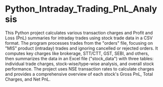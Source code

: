 # Python_Intraday_Trading_PnL_Analysis
This Python project calculates various transaction charges and Profit and Loss (PnL) summaries for intraday trades using stock trade data in a CSV format. The program processes trades from the "orders" file, focusing on "MIS" product (intraday) trades and ignoring cancelled or rejected orders. It computes key charges like brokerage, STT/CTT, GST, SEBI, and others, then summarizes the data in an Excel file ("stock_data") with three tables: individual trade charges, stock-wise/type-wise analysis, and overall stock performance. 
The project uses NSE transaction rates to calculate charges and provides a comprehensive overview of each stock's Gross PnL, Total Charges, and Net PnL.
